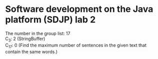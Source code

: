 # Software development on the Java platform (SDJP) lab 2
The number in the group list: 17  
C<sub>3</sub>: 2 (StringBuffer)  
C<sub>17</sub>: 0 (Find the maximum number of sentences in the given text that contain the same words.)  
